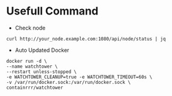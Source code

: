 # Usefull Command

* Check node

```
curl http://your_node.example.com:1080/api/node/status | jq
```

* Auto Updated Docker

```
docker run -d \
--name watchtower \
--restart unless-stopped \
-e WATCHTOWER_CLEANUP=true -e WATCHTOWER_TIMEOUT=60s \
-v /var/run/docker.sock:/var/run/docker.sock \
containrrr/watchtower
```
